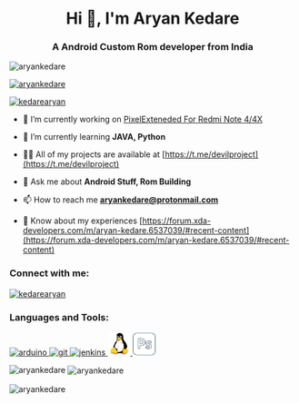 <h1 align="center">Hi 👋, I'm Aryan Kedare</h1>
<h3 align="center">A Android Custom Rom developer from India</h3>

<p align="left"> <img src="https://komarev.com/ghpvc/?username=aryankedare&label=Profile%20views&color=0e75b6&style=flat" alt="aryankedare" /> </p>

<p align="left"> <a href="https://github.com/ryo-ma/github-profile-trophy"><img src="https://github-profile-trophy.vercel.app/?username=aryankedare" alt="aryankedare" /></a> </p>

<p align="left"> <a href="https://twitter.com/kedarearyan" target="blank"><img src="https://img.shields.io/twitter/follow/kedarearyan?logo=twitter&style=for-the-badge" alt="kedarearyan" /></a> </p>

- 🔭 I’m currently working on [PixelExteneded For Redmi Note 4/4X](https://pixelextended.me/)

- 🌱 I’m currently learning **JAVA, Python**

- 👨‍💻 All of my projects are available at [https://t.me/devilproject](https://t.me/devilproject)

- 💬 Ask me about **Android Stuff, Rom Building**

- 📫 How to reach me **aryankedare@protonmail.com**

- 📄 Know about my experiences [https://forum.xda-developers.com/m/aryan-kedare.6537039/#recent-content](https://forum.xda-developers.com/m/aryan-kedare.6537039/#recent-content)

<h3 align="left">Connect with me:</h3>
<p align="left">
<a href="https://twitter.com/kedarearyan" target="blank"><img align="center" src="https://cdn.jsdelivr.net/npm/simple-icons@3.0.1/icons/twitter.svg" alt="kedarearyan" height="30" width="40" /></a>
</p>

<h3 align="left">Languages and Tools:</h3>
<p align="left"> <a href="https://www.arduino.cc/" target="_blank"> <img src="https://cdn.worldvectorlogo.com/logos/arduino-1.svg" alt="arduino" width="40" height="40"/> </a> <a href="https://git-scm.com/" target="_blank"> <img src="https://www.vectorlogo.zone/logos/git-scm/git-scm-icon.svg" alt="git" width="40" height="40"/> </a> <a href="https://www.jenkins.io" target="_blank"> <img src="https://www.vectorlogo.zone/logos/jenkins/jenkins-icon.svg" alt="jenkins" width="40" height="40"/> </a> <a href="https://www.linux.org/" target="_blank"> <img src="https://raw.githubusercontent.com/devicons/devicon/master/icons/linux/linux-original.svg" alt="linux" width="40" height="40"/> </a> <a href="https://www.photoshop.com/en" target="_blank"> <img src="https://raw.githubusercontent.com/devicons/devicon/master/icons/photoshop/photoshop-line.svg" alt="photoshop" width="40" height="40"/> </a> </p>

<p><img align="left" src="https://github-readme-stats.vercel.app/api/top-langs?username=aryankedare&show_icons=true&locale=en&layout=compact" alt="aryankedare" /></p>

<p>&nbsp;<img align="center" src="https://github-readme-stats.vercel.app/api?username=aryankedare&show_icons=true&locale=en" alt="aryankedare" /></p>

<p><img align="center" src="https://github-readme-streak-stats.herokuapp.com/?user=aryankedare&" alt="aryankedare" /></p>
